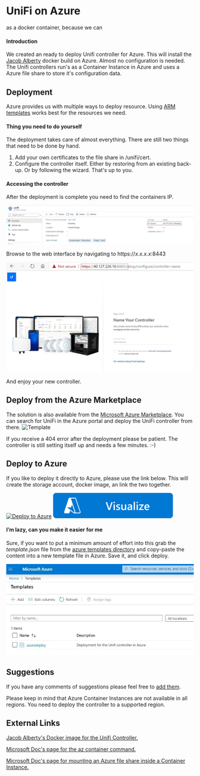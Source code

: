 # UniFi on Azure 
as a docker container, because we can

#### Introduction
We created an ready to deploy Unifi controller for Azure. This will install the [Jacob Alberty](https://github.com/jacobalberty/unifi-docker) docker build on Azure. Almost no configuration is needed.
The Unifi controllers run's as a Container Instance in Azure and uses a Azure file share to store it's configuration data.

## Deployment
Azure provides us with multiple ways to deploy resource. Using [ARM templates](https://docs.microsoft.com/en-us/azure/azure-resource-manager/templates/) works best for the resources we need.

#### Thing you need to do yourself
The deployment takes care of almost everything. There are still two things that need to be done by hand.
1. Add your own certificates to the file share in /unifi/cert.
2. Configure the controller itself. Either by restoring from an existing back-up. Or by following the wizard. That's up to you.

#### Accessing the controller
After the deployment is complete you need to find the containers IP.

![Container IP](https://raw.githubusercontent.com/Syndicate-Consulting/unifi-on-azure/master/images/docker%20ip.jpg?raw=true)

Browse to the web interface by navigating to https://*x.x.x.x*:8443

![Unifi Controller Webinterface](https://raw.githubusercontent.com/Syndicate-Consulting/unifi-on-azure/master/images/unifi%20web.jpg?raw=true)

And enjoy your new controller.

## Deploy from the Azure Marketplace
The solution is also available from the [Microsoft Azure Marketplace](https://azuremarketplace.microsoft.com/en-us/marketplace/apps/syndicateconsulting1592598527633.offer2?tab=Overview). You can search for UniFi in the Azure portal and deploy the UniFi controller from there.
![Template](https://raw.githubusercontent.com/Syndicate-Consulting/unifi-on-azure/master/images/uoa%20marketplace.png?raw=true)

If you receive a 404 error after the deployment please be patient. The controller is still setting itself up and needs a few minutes. :-)

## Deploy to Azure
If you like to deploy it directly to Azure, please use the link below. This will create the storage account, docker image, an link the two together.

[![Deploy to Azure](https://aka.ms/deploytoazurebutton)](https://portal.azure.com/#create/Microsoft.Template/uri/https%3A%2F%2Fraw.githubusercontent.com%2FSyndicate-Consulting%2Funifi-on-azure%2Fmaster%2Fazuredeploy.json) [![Visualize](https://raw.githubusercontent.com/Azure/azure-quickstart-templates/master/1-CONTRIBUTION-GUIDE/images/visualizebutton.svg?sanitize=true)](http://armviz.io/#/?load=https%3A%2F%2Fraw.githubusercontent.com%2FSyndicate-Consulting%2Funifi-on-azure%2Fmaster%2Fazuredeploy.json)

#### I’m lazy, can you make it easier for me
Sure, if you want to put a minimum amount of effort into this grab the *template.json* file from the [azure templates directory](https://github.com/Syndicate-Consulting/unifi-on-azure/tree/master/azure%20templates) and copy-paste the content into a new template file in Azure. Save it, and click deploy.

![Template](https://raw.githubusercontent.com/Syndicate-Consulting/unifi-on-azure/master/images/azure%20template.jpg?raw=true)

## Suggestions
If you have any comments of suggestions please feel free to [add them](https://github.com/Syndicate-Consulting/unifi-on-azure/issues).

Please keep in mind that Azure Container Instances are not available in all regions. You need to deploy the controller to a supported region.

## External Links
[Jacob Alberty's Docker image for the Unifi Controller.](https://github.com/jacobalberty/unifi-docker)

[Microsoft Doc's page for the az container command.](https://docs.microsoft.com/en-us/cli/azure/container?view=azure-cli-latest)

[Microsoft Doc's page for mounting an Azure file share inside a Container Instance.](https://docs.microsoft.com/en-us/azure/container-instances/container-instances-volume-azure-files)
